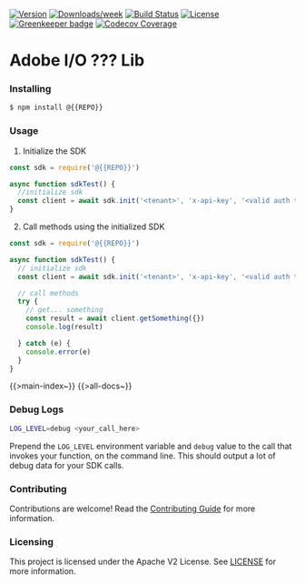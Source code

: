 <!--
Copyright 2020 Adobe. All rights reserved.
This file is licensed to you under the Apache License, Version 2.0 (the "License");
you may not use this file except in compliance with the License. You may obtain a copy
of the License at http://www.apache.org/licenses/LICENSE-2.0

Unless required by applicable law or agreed to in writing, software distributed under
the License is distributed on an "AS IS" BASIS, WITHOUT WARRANTIES OR REPRESENTATIONS
OF ANY KIND, either express or implied. See the License for the specific language
governing permissions and limitations under the License.
-->

[![Version](https://img.shields.io/npm/v/@{{REPO}}.svg)](https://npmjs.org/package/@{{REPO}})
[![Downloads/week](https://img.shields.io/npm/dw/@{{REPO}}.svg)](https://npmjs.org/package/@{{REPO}})
[![Build Status](https://travis-ci.com/{{REPO}}.svg?branch=master)](https://travis-ci.com/{{REPO}})
[![License](https://img.shields.io/badge/License-Apache%202.0-blue.svg)](https://opensource.org/licenses/Apache-2.0) [![Greenkeeper badge](https://badges.greenkeeper.io/{{REPO}}.svg)](https://greenkeeper.io/)
[![Codecov Coverage](https://img.shields.io/codecov/c/github/{{REPO}}/master.svg?style=flat-square)](https://codecov.io/gh/{{REPO}}/)

# Adobe I/O ??? Lib

### Installing

```bash
$ npm install @{{REPO}}
```

### Usage
1) Initialize the SDK

```javascript
const sdk = require('@{{REPO}}')

async function sdkTest() {
  //initialize sdk
  const client = await sdk.init('<tenant>', 'x-api-key', '<valid auth token>')
}
```

2) Call methods using the initialized SDK

```javascript
const sdk = require('@{{REPO}}')

async function sdkTest() {
  // initialize sdk
  const client = await sdk.init('<tenant>', 'x-api-key', '<valid auth token>')

  // call methods
  try {
    // get... something
    const result = await client.getSomething({})
    console.log(result)

  } catch (e) {
    console.error(e)
  }
}
```

{{>main-index~}}
{{>all-docs~}}


### Debug Logs

```bash
LOG_LEVEL=debug <your_call_here>
```

Prepend the `LOG_LEVEL` environment variable and `debug` value to the call that invokes your function, on the command line. This should output a lot of debug data for your SDK calls.

### Contributing

Contributions are welcome! Read the [Contributing Guide](./.github/CONTRIBUTING.md) for more information.

### Licensing

This project is licensed under the Apache V2 License. See [LICENSE](LICENSE) for more information.
